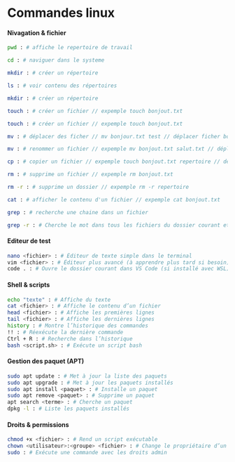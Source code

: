 # Commandes linux

#### Nivagation & fichier

```zsh
pwd : # affiche le repertoire de travail
```
```zsh
cd : # naviguer dans le systeme
```
```zsh
mkdir : # créer un répertoire
```
```zsh
ls : # voir contenu des répertoires
```

```zsh
mkdir : # créer un répertoire
```
```zsh
touch : # créer un fichier // expemple touch bonjout.txt
```
```zsh
touch : # créer un fichier // expemple touch bonjout.txt
```
```zsh
mv : # déplacer des ficher // mv bonjour.txt test // déplacer ficher bonjour.txt dans le dossier test
```

```zsh
mv : # renommer un fichier // expemple mv bonjout.txt salut.txt // déplace le fichier au meme endroit en le renommant
```

```zsh
cp : # copier un fichier // expemple touch bonjout.txt repertoire // déplace le fichier à l'intérieur du dossier répertoire
```

```zsh
rm : # supprime un fichier // expemple rm bonjout.txt
```
```zsh
rm -r : # supprime un dossier // expemple rm -r repertoire
```
```zsh
cat : # afficher le contenu d'un fichier // expemple cat bonjout.txt
```
```zsh
grep : # recherche une chaine dans un fichier
```
```zsh
grep -r : # Cherche le mot dans tous les fichiers du dossier courant et dans tous ses sous-dossiers, et dans les fichiers qu’ils contiennent, etc.
```

#### Editeur de test 
```zsh
nano <fichier> : # Éditeur de texte simple dans le terminal
vim <fichier> : # Éditeur plus avancé (à apprendre plus tard si besoin)
code . : # Ouvre le dossier courant dans VS Code (si installé avec WSL)

```

#### Shell & scripts

```zsh
echo "texte" : # Affiche du texte
cat <fichier> : # Affiche le contenu d’un fichier
head <fichier> : # Affiche les premières lignes
tail <fichier> : # Affiche les dernières lignes
history : # Montre l’historique des commandes
!! : # Réexécute la dernière commande
Ctrl + R : # Recherche dans l’historique
bash <script.sh> : # Exécute un script bash
```

#### Gestion des paquet (APT)

```zsh
sudo apt update : # Met à jour la liste des paquets
sudo apt upgrade : # Met à jour les paquets installés
sudo apt install <paquet> : # Installe un paquet
sudo apt remove <paquet> : # Supprime un paquet
apt search <terme> : # Cherche un paquet
dpkg -l : # Liste les paquets installés
```

#### Droits & permissions

```zsh
chmod +x <fichier> : # Rend un script exécutable
chown <utilisateur>:<groupe> <fichier> : # Change le propriétaire d’un fichier
sudo : # Exécute une commande avec les droits admin
```










